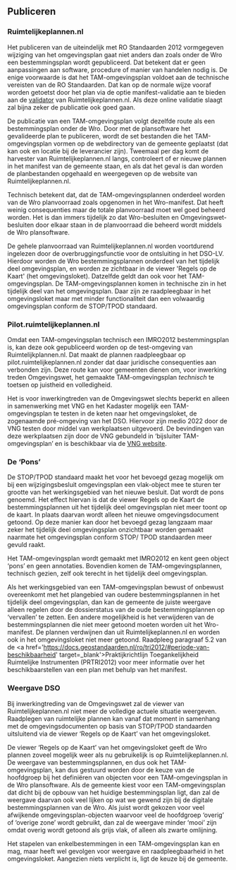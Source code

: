 ## Publiceren 

### Ruimtelijkeplannen.nl

Het publiceren van de uiteindelijk met RO Standaarden 2012 vormgegeven wijziging van het omgevingsplan gaat niet anders dan zoals onder de Wro een bestemmingsplan wordt gepubliceerd. Dat betekent dat er geen aanpassingen aan software, procedure of manier van handelen nodig is. De enige voorwaarde is dat het TAM-omgevingsplan voldoet aan de technische vereisten van de RO Standaarden. Dat kan op de normale wijze vooraf worden getoetst door het plan via de optie manifest-validatie aan te bieden aan de <a href='https://www.ruimtelijkeplannen.nl/validator/validator/?' target='_blank'>validator</a> van Ruimtelijkeplannen.nl. Als deze online validatie slaagt zal bijna zeker de publicatie ook goed gaan.

De publicatie van een TAM-omgevingsplan volgt dezelfde route als een bestemmingsplan onder de Wro. Door met de plansoftware het gevalideerde plan te publiceren, wordt de set bestanden die het TAM-omgevingsplan vormen op de webdirectory van de gemeente geplaatst (dat kan ook en locatie bij de leverancier zijn). Tweemaal per dag komt de harvester van Ruimtelijkeplannen.nl langs, controleert of er nieuwe plannen in het manifest van de gemeente staan, en als dat het geval is dan worden de planbestanden opgehaald en weergegeven op de website van Ruimtelijkeplannen.nl.

Technisch betekent dat, dat de TAM-omgevingsplannen onderdeel worden van de Wro planvoorraad zoals opgenomen in het Wro-manifest. Dat heeft weinig consequenties maar de totale planvoorraad moet wel goed beheerd worden. Het is dan immers tijdelijk zo dat Wro-besluiten en Omgevingswet-besluiten door elkaar staan in de planvoorraad die beheerd wordt middels de Wro plansoftware.

De gehele planvoorraad van Ruimtelijkeplannen.nl worden voortdurend ingelezen door de overbruggingsfunctie voor de ontsluiting in het DSO-LV. Hierdoor worden de Wro bestemmingsplannen onderdeel van het tijdelijk deel omgevingsplan, en worden ze zichtbaar in de viewer 'Regels op de Kaart' (het omgevingsloket). Datzelfde geldt dan ook voor het TAM-omgevingsplan. De TAM-omgevingsplannen komen in technische zin in het tijdelijk deel van het omgevingsplan. Daar zijn ze raadpleegbaar in het omgevingsloket maar met minder functionaliteit dan een volwaardig omgevingsplan conform de STOP/TPOD standaard.

### Pilot.ruimtelijkeplannen.nl

Omdat een TAM-omgevingsplan technisch een IMRO2012 bestemmingsplan is, kan deze ook gepubliceerd worden op de test-omgeving van Ruimtelijkplannen.nl. Dat maakt de plannen raadpleegbaar op pilot.ruimtelijkeplannen.nl zonder dat daar juridische consequenties aan verbonden zijn. Deze route kan voor gemeenten dienen om, voor inwerking treden Omgevingswet, het gemaakte TAM-omgevingsplan <i>technisch</i> te toetsen op juistheid en volledigheid. 

Het is voor inwerkingtreden van de Omgevingswet slechts beperkt en alleen in samenwerking met VNG en het Kadaster mogelijk een TAM-omgevingsplan te testen in de keten naar het omgevingsloket, de zogenaamde pré-omgeving van het DSO. Hiervoor zijn medio 2022 door de VNG testen door middel van werkplaatsen uitgevoerd. De bevindingen van deze werkplaatsen zijn door de VNG gebundeld in ‘bijsluiter TAM-omgevingsplan’ en is beschikbaar via de <a href='https://vng.nl/artikelen/bijsluiter-tam-imro-omgevingsplan-0' target='_blank'>VNG website</a>. 

### De ‘Pons’

De STOP/TPOD standaard maakt het voor het bevoegd gezag mogelijk om bij een wijzigingsbesluit omgevingsplan een vlak-object mee te sturen ter grootte van het werkingsgebied van het nieuwe besluit. Dat wordt de pons genoemd. Het effect hiervan is dat de viewer Regels op de Kaart de bestemmingsplannen uit het tijdelijk deel omgevingsplan niet meer toont op de kaart. In plaats daarvan wordt alleen het nieuwe omgevingsdocument getoond. Op deze manier kan door het bevoegd gezag langzaam maar zeker het tijdelijk deel omgevingsplan onzichtbaar worden gemaakt naarmate het omgevingsplan conform STOP/ TPOD standaarden meer gevuld raakt.

Het TAM-omgevingsplan wordt gemaakt met IMRO2012 en kent geen object ‘pons’ en geen annotaties. Bovendien komen de TAM-omgevingsplannen, technisch gezien, zelf ook terecht in het tijdelijk deel omgevingsplan. 

Als het werkingsgebied van een TAM-omgevingsplan bewust of onbewust overeenkomt met het plangebied van oudere bestemmingsplannen in het tijdelijk deel omgevingsplan, dan kan de gemeente de juiste weergave alleen regelen door de dossierstatus van de oude bestemmingsplannen op ‘vervallen’ te zetten. Een andere mogelijkheid is het verwijderen van de bestemmingsplannen die niet meer getoond moeten worden uit het Wro-manifest. De plannen verdwijnen dan uit Ruimtelijkeplannen.nl en worden ook in het omgevingsloket niet meer getoond. Raadpleeg paragraaf 5.2 van de <a href='https://docs.geostandaarden.nl/ro/tri2012/#periode-van-beschikbaarheid' target=_blank'>Praktijkrichtlijn Toegankelijkheid Ruimtelijke Instrumenten (PRTRI2012)</a> voor meer informatie over het beschikbaarstellen van een plan met behulp van het manifest. 

### Weergave DSO

Bij inwerkingtreding van de Omgevingswet zal de viewer van Ruimtelijkeplannen.nl niet meer de volledige actuele situatie weergeven. Raadplegen van ruimtelijke plannen kan vanaf dat moment in samenhang met de omgevingsdocumenten op basis van STOP/TPOD standaarden uitsluitend via de viewer ‘Regels op de Kaart’ van het omgevingsloket. 

De viewer ‘Regels op de Kaart’ van het omgevingsloket geeft de Wro plannen zoveel mogelijk weer als nu gebruikelijk is op Ruimtelijkeplannen.nl. De weergave van bestemmingsplannen, en dus ook het TAM-omgevingsplan, kan dus gestuurd worden door de keuze van de hoofdgroep bij het definiëren van objecten voor een TAM-omgevingsplan in de Wro plansoftware. Als de gemeente kiest voor een TAM-omgevingsplan dat dicht bij de opbouw van het huidige bestemmingsplan ligt, dan zal de weergave daarvan ook veel lijken op wat we gewend zijn bij de digitale bestemmingsplannen van de Wro. Als juist wordt gekozen voor veel afwijkende omgevingsplan-objecten waarvoor veel de hoofdgroep ‘overig’ of ‘overige zone’ wordt gebruikt, dan zal de weergave minder ‘mooi’ zijn omdat overig wordt getoond als grijs vlak, of alleen als zwarte omlijning. 

Het stapelen van enkelbestemmingen in een TAM-omgevingsplan kan en mag, maar heeft wel gevolgen voor weergave en raadpleegbaarheid in het omgevingsloket. Aangezien niets verplicht is, ligt de keuze bij de gemeente. 

